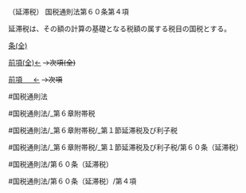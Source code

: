 （延滞税）
国税通則法第６０条第４項

延滞税は、その額の計算の基礎となる税額の属する税目の国税とする。

[条(全)](国税通則法＿＿＿＿＿第６０条_.md)

[前項(全)←](国税通則法＿＿＿＿＿第６０条第３項_.md)  ~~→次項(全)~~

[前項 　 ←](国税通則法＿＿＿＿＿第６０条第３項.md)  ~~→次項~~



#国税通則法

#国税通則法/_第６章附帯税

#国税通則法/_第６章附帯税/_第１節延滞税及び利子税

#国税通則法/_第６章附帯税/_第１節延滞税及び利子税/第６０条（延滞税）

#国税通則法/第６０条（延滞税）

#国税通則法/第６０条（延滞税）/第４項

